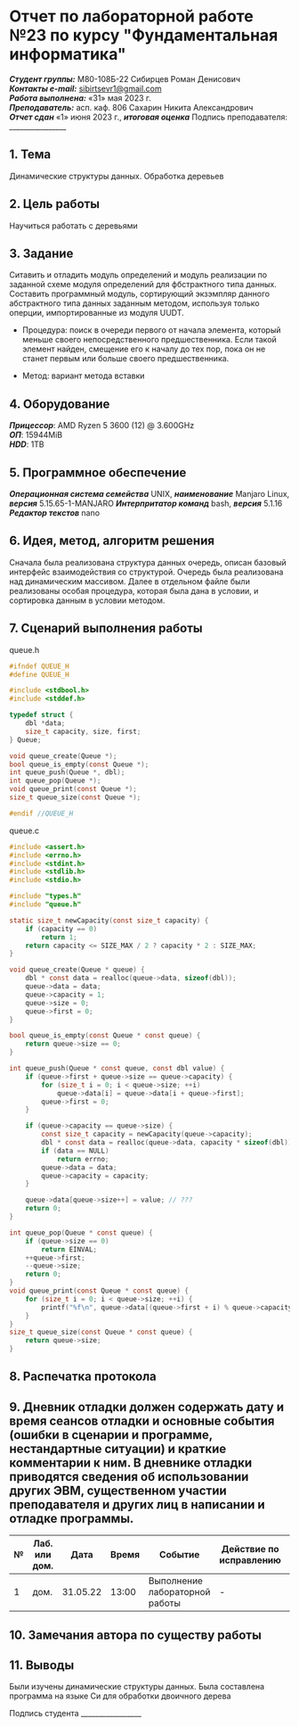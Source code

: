
# Отчет по лабораторной работе №23 по курсу "Фундаментальная информатика"

___Студент группы:___ М80-108Б-22 Сибирцев Роман Денисович \
___Контакты e-mail:___ sibirtsevr1@gmail.com \
___Работа выполнена:___ «31» мая 2023 г. \
___Преподаватель:___ асп. каф. 806 Сахарин Никита Александрович \
___Отчет сдан___ «1» июня 2023 г., ___итоговая оценка___ 
Подпись преподавателя: ________________ 

## 1. Тема

Динамические структуры данных. Обработка деревьев

## 2. Цель работы

Научиться работать с деревьями

## 3. Задание

Ситавить и отладить модуль определений и модуль реализации по заданной схеме модуля определений для фбстрактного типа данных. Составить программный модуль, сортирующий экзэмпляр данного абстрактного типа данных заданным методом, используя только оперции, импортированные из модуля UUDT.

 - Процедура: поиск в очереди первого от начала элемента, который меньше своего непосредственного предшественника. Если такой элемент найден, смещение его к началу до тех пор, пока он не станет первым или больше своего предшественника.

 - Метод: вариант метода вставки
## 4. Оборудование
___Прицессор___: AMD Ryzen 5 3600 (12) @ 3.600GHz \
___ОП___: 15944MiB \
___HDD___: 1TB
## 5. Программное обеспечение
___Операционная система семейства___ UNIX, ___наименование___ Manjaro Linux, ___версия___  5.15.65-1-MANJARO
___Интерпритатор команд___ bash, ___версия___ 5.1.16
___Редактор текстов___ nano
## 6. Идея, метод, алгоритм решения
Сначала была реализована структура данных очередь, описан базовый интерфейс взаимодействия со структурой. Очередь была реализована над динамическим массивом. Далее в отдельном файле были реализованы особая процедура, которая была дана в условии, и сортировка данным в условии методом.
## 7. Сценарий выполнения работы
queue.h
```c
#ifndef QUEUE_H
#define QUEUE_H

#include <stdbool.h>
#include <stddef.h>

typedef struct {
    dbl *data;
    size_t capacity, size, first;
} Queue;

void queue_create(Queue *);
bool queue_is_empty(const Queue *);
int queue_push(Queue *, dbl);
int queue_pop(Queue *);
void queue_print(const Queue *);
size_t queue_size(const Queue *);

#endif //QUEUE_H

```
queue.c
```c
#include <assert.h>
#include <errno.h>
#include <stdint.h>
#include <stdlib.h>
#include <stdio.h>

#include "types.h"
#include "queue.h"

static size_t newCapacity(const size_t capacity) {
    if (capacity == 0)
        return 1;
    return capacity <= SIZE_MAX / 2 ? capacity * 2 : SIZE_MAX;
}

void queue_create(Queue * queue) {
    dbl * const data = realloc(queue->data, sizeof(dbl));
    queue->data = data;
    queue->capacity = 1;
    queue->size = 0;
    queue->first = 0;
}

bool queue_is_empty(const Queue * const queue) {
    return queue->size == 0;
}

int queue_push(Queue * const queue, const dbl value) {
    if (queue->first + queue->size == queue->capacity) {
        for (size_t i = 0; i < queue->size; ++i)
            queue->data[i] = queue->data[i + queue->first];
        queue->first = 0;
    }

    if (queue->capacity == queue->size) {
        const size_t capacity = newCapacity(queue->capacity);
        dbl * const data = realloc(queue->data, capacity * sizeof(dbl));
        if (data == NULL)
            return errno;
        queue->data = data;
        queue->capacity = capacity;
    }

    queue->data[queue->size++] = value; // ???
    return 0;
}

int queue_pop(Queue * const queue) {
    if (queue->size == 0)
        return EINVAL;
    ++queue->first;
    --queue->size;
    return 0;
}
void queue_print(const Queue * const queue) {
    for (size_t i = 0; i < queue->size; ++i) {
        printf("%f\n", queue->data[(queue->first + i) % queue->capacity]);
    }
}
size_t queue_size(const Queue * const queue) {
    return queue->size;
}
```
## 8. Распечатка протокола

## 9. Дневник отладки должен содержать дату и время сеансов отладки и основные события (ошибки в сценарии и программе, нестандартные ситуации) и краткие комментарии к ним. В дневнике отладки приводятся сведения об использовании других ЭВМ, существенном участии преподавателя и других лиц в написании и отладке программы.

| № |  Лаб. или дом. | Дата     | Время | Событие | Действие по исправлению | Примечание |
| ------ | ------ |----------| ------ | ------ | ------ | ------ |
| 1 | дом. | 31.05.22 | 13:00 | Выполнение лабораторной работы | - | - |

## 10. Замечания автора по существу работы


## 11. Выводы
Были изучены динамические структуры данных. Была составлена программа на языке Си для обработки двоичного дерева

Подпись студента _________________
